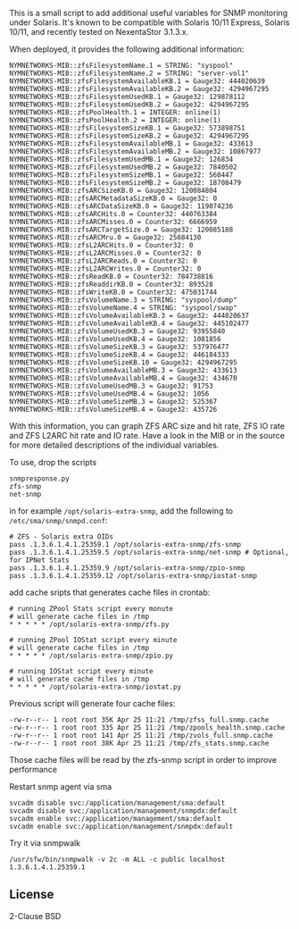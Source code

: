 This is a small script to add additional useful variables for SNMP monitoring
under Solaris. It's known to be compatible with Solaris 10/11 Express, Solaris 10/11,
and recently tested on NexentaStor 3.1.3.x.

When deployed, it provides the following additional information:

    NYMNETWORKS-MIB::zfsFilesystemName.1 = STRING: "syspool"
    NYMNETWORKS-MIB::zfsFilesystemName.2 = STRING: "server-vol1"
    NYMNETWORKS-MIB::zfsFilesystemAvailableKB.1 = Gauge32: 444020639
    NYMNETWORKS-MIB::zfsFilesystemAvailableKB.2 = Gauge32: 4294967295
    NYMNETWORKS-MIB::zfsFilesystemUsedKB.1 = Gauge32: 129878112
    NYMNETWORKS-MIB::zfsFilesystemUsedKB.2 = Gauge32: 4294967295
    NYMNETWORKS-MIB::zfsPoolHealth.1 = INTEGER: online(1)
    NYMNETWORKS-MIB::zfsPoolHealth.2 = INTEGER: online(1)
    NYMNETWORKS-MIB::zfsFilesystemSizeKB.1 = Gauge32: 573898751
    NYMNETWORKS-MIB::zfsFilesystemSizeKB.2 = Gauge32: 4294967295
    NYMNETWORKS-MIB::zfsFilesystemAvailableMB.1 = Gauge32: 433613
    NYMNETWORKS-MIB::zfsFilesystemAvailableMB.2 = Gauge32: 10867977
    NYMNETWORKS-MIB::zfsFilesystemUsedMB.1 = Gauge32: 126834
    NYMNETWORKS-MIB::zfsFilesystemUsedMB.2 = Gauge32: 7840502
    NYMNETWORKS-MIB::zfsFilesystemSizeMB.1 = Gauge32: 560447
    NYMNETWORKS-MIB::zfsFilesystemSizeMB.2 = Gauge32: 18708479
    NYMNETWORKS-MIB::zfsARCSizeKB.0 = Gauge32: 120084804
    NYMNETWORKS-MIB::zfsARCMetadataSizeKB.0 = Gauge32: 0
    NYMNETWORKS-MIB::zfsARCDataSizeKB.0 = Gauge32: 119074236
    NYMNETWORKS-MIB::zfsARCHits.0 = Counter32: 440763384
    NYMNETWORKS-MIB::zfsARCMisses.0 = Counter32: 6666959
    NYMNETWORKS-MIB::zfsARCTargetSize.0 = Gauge32: 120085188
    NYMNETWORKS-MIB::zfsARCMru.0 = Gauge32: 25684130
    NYMNETWORKS-MIB::zfsL2ARCHits.0 = Counter32: 0
    NYMNETWORKS-MIB::zfsL2ARCMisses.0 = Counter32: 0
    NYMNETWORKS-MIB::zfsL2ARCReads.0 = Counter32: 0
    NYMNETWORKS-MIB::zfsL2ARCWrites.0 = Counter32: 0
    NYMNETWORKS-MIB::zfsReadKB.0 = Counter32: 784738816
    NYMNETWORKS-MIB::zfsReaddirKB.0 = Counter32: 893528
    NYMNETWORKS-MIB::zfsWriteKB.0 = Counter32: 475031744
    NYMNETWORKS-MIB::zfsVolumeName.3 = STRING: "syspool/dump"
    NYMNETWORKS-MIB::zfsVolumeName.4 = STRING: "syspool/swap"
    NYMNETWORKS-MIB::zfsVolumeAvailableKB.3 = Gauge32: 444020637
    NYMNETWORKS-MIB::zfsVolumeAvailableKB.4 = Gauge32: 445102477
    NYMNETWORKS-MIB::zfsVolumeUsedKB.3 = Gauge32: 93955840
    NYMNETWORKS-MIB::zfsVolumeUsedKB.4 = Gauge32: 1081856
    NYMNETWORKS-MIB::zfsVolumeSizeKB.3 = Gauge32: 537976477
    NYMNETWORKS-MIB::zfsVolumeSizeKB.4 = Gauge32: 446184333
    NYMNETWORKS-MIB::zfsVolumeSizeKB.10 = Gauge32: 4294967295
    NYMNETWORKS-MIB::zfsVolumeAvailableMB.3 = Gauge32: 433613
    NYMNETWORKS-MIB::zfsVolumeAvailableMB.4 = Gauge32: 434670
    NYMNETWORKS-MIB::zfsVolumeUsedMB.3 = Gauge32: 91753
    NYMNETWORKS-MIB::zfsVolumeUsedMB.4 = Gauge32: 1056
    NYMNETWORKS-MIB::zfsVolumeSizeMB.3 = Gauge32: 525367
    NYMNETWORKS-MIB::zfsVolumeSizeMB.4 = Gauge32: 435726


With this information, you can graph ZFS ARC size and hit rate, ZFS IO rate and
ZFS L2ARC hit rate and IO rate. Have a look in the MIB or in the source for
more detailed descriptions of the individual variables. 

To use, drop the scripts

    snmpresponse.py
    zfs-snmp
    net-snmp

in for example `/opt/solaris-extra-snmp`, add the following to `/etc/sma/snmp/snmpd.conf`:

    # ZFS - Solaris extra OIDs
    pass .1.3.6.1.4.1.25359.1 /opt/solaris-extra-snmp/zfs-snmp
    pass .1.3.6.1.4.1.25359.5 /opt/solaris-extra-snmp/net-snmp # Optional, for IPNet Stats
    pass .1.3.6.1.4.1.25359.9 /opt/solaris-extra-snmp/zpio-snmp
    pass .1.3.6.1.4.1.25359.12 /opt/solaris-extra-snmp/iostat-snmp  

add cache sripts that generates cache files in crontab:

    # running ZPool Stats script every monute
    # will generate cache files in /tmp
    * * * * * /opt/solaris-extra-snmp/zfs.py
    
    # running ZPool IOStat script every minute
    # will generate cache files in /tmp
    * * * * * /opt/solaris-extra-snmp/zpio.py

    # running IOStat script every minute
    # will generate cache files in /tmp
    * * * * * /opt/solaris-extra-snmp/iostat.py

Previous script will generate four cache files:

    -rw-r--r-- 1 root root 35K Apr 25 11:21 /tmp/zfss_full.snmp.cache
    -rw-r--r-- 1 root root 335 Apr 25 11:21 /tmp/zpools_health.snmp.cache
    -rw-r--r-- 1 root root 141 Apr 25 11:21 /tmp/zvols_full.snmp.cache
    -rw-r--r-- 1 root root 38K Apr 25 11:21 /tmp/zfs_stats.snmp.cache

Those cache files will be read by the zfs-snmp script in order to improve performance
 
Restart snmp agent via sma
    
    svcadm disable svc:/application/management/sma:default
    svcadm disable svc:/application/management/snmpdx:default
    svcadm enable svc:/application/management/sma:default
    svcadm enable svc:/application/management/snmpdx:default

Try it via snmpwalk

    /usr/sfw/bin/snmpwalk -v 2c -m ALL -c public localhost 1.3.6.1.4.1.25359.1

License
-------

2-Clause BSD

